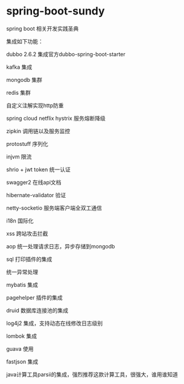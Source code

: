 # spring-boot-sundy
spring boot 相关开发实践圣典



集成如下功能：

dubbo 2.6.2 集成官方dubbo-spring-boot-starter

kafka 集成

mongodb 集群

redis 集群

自定义注解实现http防重

spring cloud netflix hystrix 服务熔断降级

zipkin 调用链以及服务监控

protostuff 序列化

injvm 限流

shrio + jwt token 统一认证

swagger2 在线api文档

hibernate-validator 验证

netty-socketio 服务端客户端全双工通信

i18n 国际化

xss 跨站攻击拦截

aop 统一处理请求日志，异步存储到mongodb

sql 打印插件的集成

统一异常处理

mybatis 集成

pagehelper 插件的集成

druid 数据库连接池的集成

log4j2 集成，支持动态在线修改日志级别

lombok 集成

guava 使用

fastjson 集成

java计算工具parsii的集成，强烈推荐这款计算工具，很强大，谁用谁知道




